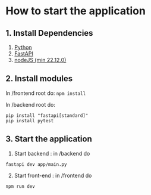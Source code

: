 # How to start the application

## 1. Install Dependencies

1. [Python](https://www.python.org/downloads/)
2. [FastAPI](https://fastapi.tiangolo.com/tutorial/#run-the-code)
3. [nodeJS (min 22.12.0)](https://nodejs.org/en/download)

## 2. Install modules
In /frontend root do:
```npm install ```

In /backend root do:
``` 
pip install "fastapi[standard]"
pip install pytest
```

## 3. Start the application
1. Start backend : in /backend do
```
fastapi dev app/main.py
```
2. Start front-end : in /frontend do
```
npm run dev
```